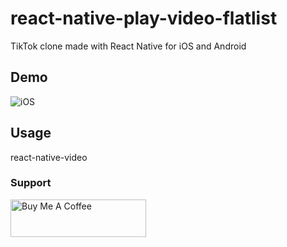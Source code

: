 # react-native-play-video-flatlist
TikTok clone made with React Native for iOS and Android

## Demo
![iOS](https://github.com/tunm1228/react-native-play-video-flatlist/blob/main/demo.gif)

## Usage
react-native-video
### Support
<a href="https://www.buymeacoffee.com/tunm2312L" target="_blank"><img src="https://cdn.buymeacoffee.com/buttons/v2/default-yellow.png" alt="Buy Me A Coffee" style="height: 60px !important;width: 217px !important;" ></a>

